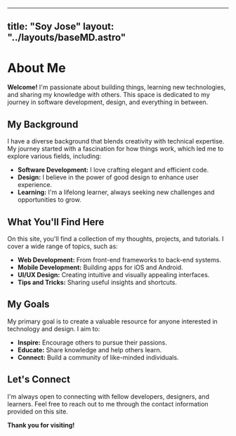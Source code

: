 
---

title: "Soy Jose"
layout: "../layouts/baseMD.astro"
---

# About Me

**Welcome!** I'm passionate about building things, learning new technologies, and sharing my knowledge with others. This space is dedicated to my journey in software development, design, and everything in between.

## My Background

I have a diverse background that blends creativity with technical expertise. My journey started with a fascination for how things work, which led me to explore various fields, including:

* **Software Development:** I love crafting elegant and efficient code.
* **Design:** I believe in the power of good design to enhance user experience.
* **Learning:** I'm a lifelong learner, always seeking new challenges and opportunities to grow.

## What You'll Find Here

On this site, you'll find a collection of my thoughts, projects, and tutorials. I cover a wide range of topics, such as:

* **Web Development:** From front-end frameworks to back-end systems.
* **Mobile Development:** Building apps for iOS and Android.
* **UI/UX Design:** Creating intuitive and visually appealing interfaces.
* **Tips and Tricks:** Sharing useful insights and shortcuts.

## My Goals

My primary goal is to create a valuable resource for anyone interested in technology and design. I aim to:

* **Inspire:** Encourage others to pursue their passions.
* **Educate:** Share knowledge and help others learn.
* **Connect:** Build a community of like-minded individuals.

## Let's Connect

I'm always open to connecting with fellow developers, designers, and learners. Feel free to reach out to me through the contact information provided on this site.

**Thank you for visiting!**
